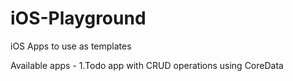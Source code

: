 # iOS-Playground
iOS Apps to use as templates

Available apps - 
1.Todo app with CRUD operations using CoreData
